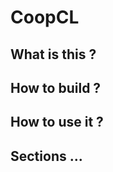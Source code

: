 # CoopCL

What is this ? 
--------------

How to build ?
---------------

How to use it ?
----------------

Sections ...
--------------
